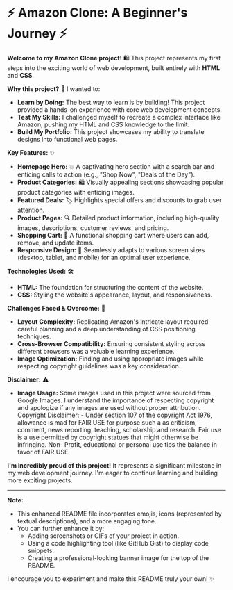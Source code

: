 # ⚡️ Amazon Clone: A Beginner's Journey ⚡️

**Welcome to my Amazon Clone project!** 🛍️ This project represents my first steps into the exciting world of web development, built entirely with **HTML** and **CSS**. 

**Why this project?** 🎯 I wanted to:

* **Learn by Doing:** The best way to learn is by building! This project provided a hands-on experience with core web development concepts.
* **Test My Skills:** I challenged myself to recreate a complex interface like Amazon, pushing my HTML and CSS knowledge to the limit.
* **Build My Portfolio:** This project showcases my ability to translate designs into functional web pages.

**Key Features:** ✨

* **Homepage Hero:** 💥 A captivating hero section with a search bar and enticing calls to action (e.g., "Shop Now", "Deals of the Day").
* **Product Categories:** 🛍️ Visually appealing sections showcasing popular product categories with enticing images.
* **Featured Deals:** 🏷️ Highlights special offers and discounts to grab user attention.
* **Product Pages:** 🔍 Detailed product information, including high-quality images, descriptions, customer reviews, and pricing.
* **Shopping Cart:** 🛒 A functional shopping cart where users can add, remove, and update items.
* **Responsive Design:** 📱 Seamlessly adapts to various screen sizes (desktop, tablet, and mobile) for an optimal user experience.

**Technologies Used:** 🛠️

* **HTML:** The foundation for structuring the content of the website.
* **CSS:** Styling the website's appearance, layout, and responsiveness.

**Challenges Faced & Overcome:** 🚧

* **Layout Complexity:** Replicating Amazon's intricate layout required careful planning and a deep understanding of CSS positioning techniques.
* **Cross-Browser Compatibility:** Ensuring consistent styling across different browsers was a valuable learning experience.
* **Image Optimization:** Finding and using appropriate images while respecting copyright guidelines was a key consideration.

**Disclaimer:** ⚠️

* **Image Usage:** Some images used in this project were sourced from Google Images. I understand the importance of respecting copyright and apologize if any images are used without proper attribution.
Copyright Disclaimer: - Under section 107 of the copyright Act 1976, allowance is mad for FAIR USE for purpose such a as criticism, comment, news reporting, teaching, scholarship and research. Fair use is a use permitted by copyright statues that might otherwise be infringing. Non- Profit, educational or personal use tips the balance in favor of FAIR USE.


**I'm incredibly proud of this project!** It represents a significant milestone in my web development journey. I'm eager to continue learning and building more exciting projects.

---

**Note:**

* This enhanced README file incorporates emojis, icons (represented by textual descriptions), and a more engaging tone.
* You can further enhance it by:
    * Adding screenshots or GIFs of your project in action.
    * Using a code highlighting tool (like GitHub Gist) to display code snippets.
    * Creating a professional-looking banner image for the top of the README.

I encourage you to experiment and make this README truly your own! ✨
